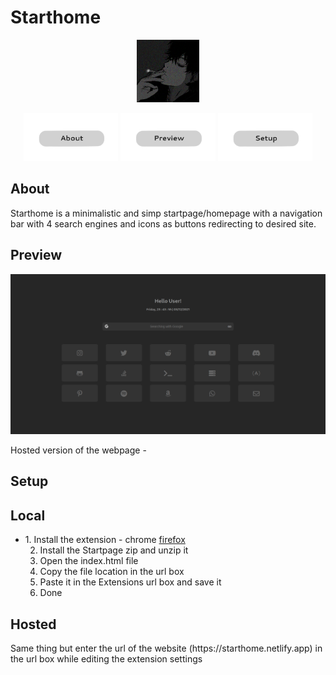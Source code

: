 <h1>Starthome</h1>
<p align="center">
  <img width="100px" src="readmesrc/av.png" />
</p>


<p align="center">
<a href="#About"><img src="readmesrc/about.png" width="30%"></a>
<a href="#Preview"><img src="readmesrc/preview.png" width="30%"></a>
<a href="#Setup"><img src="readmesrc/setup.png" width="30%"></a>
</p>

## About

Starthome is a minimalistic and simp startpage/homepage with a navigation bar with 4 search engines and icons as buttons redirecting to desired site.

## Preview

<img src="readmesrc/ss.png">
<p> Hosted version of the webpage - <a href="https://starthome.netlify.app/"></a>
</p>

## Setup

<h2>Local</h2>
<p>
<ul>
<li>
1. Install the extension - <a href"https://chrome.google.com/webstore/detail/new-tab-redirect/icpgjfneehieebagbmdbhnlpiopdcmna">chrome</a>
  <a href="https://addons.mozilla.org/en-US/firefox/addon/new-tab-override/">firefox</a>
  
2. Install the Startpage zip and unzip it
3. Open the index.html file
4. Copy the file location in the url box
5. Paste it in the Extensions url box and save it
6. Done
</ul>
</p>
<h2>Hosted</h2>
<p>
Same thing but enter the url of the website (https://starthome.netlify.app) in the url box while editing the extension settings
</p>



